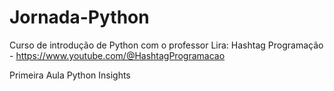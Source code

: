 # Jornada-Python

Curso de introdução de Python com o professor Lira: Hashtag Programação - https://www.youtube.com/@HashtagProgramacao

Primeira Aula Python Insights 
